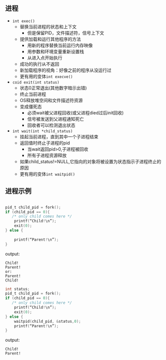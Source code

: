 ## 进程

+ `int exec()`
  + 替换当前进程的状态和上下文
    + 但是保留PID，文件描述符，信号上下文
  + 提供加载和运行其他程序的方法
    + 用新的程序替换当前运行内存映像
    + 用参数和环境变量重新设置栈
    + 从进入点开始执行
  + 成功的执行从不返回
  + 新加载程序的视角：好像之前的程序从没运行过
  + 更有用的变体`int execve()`
+ `coid exit(int status)`
  + 状态0正常退出(其他数字暗示出错)
  + 终止当前进程
  + OS释放堆空间和文件描述符资源
  + 变成僵死态
    + 必须wait被父进程回收(或父进程died过后init回收)
    + 信号被发送到父进程通知死亡
    + 回收者可以检测退出状态
+ `int wait(int *child_status)`
  + 挂起当前进程，直到其中一个子进程结束
  + 返回值时终止子进程的pid
    + 当wait返回pid>0,子进程被回收
    + 所有子进程资源释放
  + 如果child_status!=NULL,它指向的对象将被设置为状态指示子进程终止的原因
  + 更有用的变体`int waitpid()`

## 进程示例

```c

pid_t child_pid = fork();
if (child_pid == 0){
   /* only child comes here */   
    printf(“Child!\n”);   
    exit(0);
} else {   
 
    printf(“Parent!\n”);
}

```

output:

```
Child!
Parent!
or:
Parent!
Child!
```

```c
int status;
pid_t child_pid = fork();
if (child_pid == 0){
   /* only child comes here */   
    printf(“Child!\n”);   
    exit(0);
} else {   
 	waitpid(child_pid, &status,0);
    printf(“Parent!\n”);
}

```

output:

```
Child!
Parent!
```





